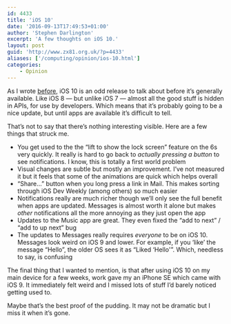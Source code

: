 ```yaml
---
id: 4433
title: 'iOS 10'
date: '2016-09-13T17:49:53+01:00'
author: 'Stephen Darlington'
excerpt: 'A few thoughts on iOS 10.'
layout: post
guid: 'http://www.zx81.org.uk/?p=4433'
aliases: ['/computing/opinion/ios-10.html']
categories:
    - Opinion
---
```


As I wrote [before](http://www.zx81.org.uk/computing/opinion/underwhelming-by-design.html), iOS 10 is an odd release to talk about before it’s generally available. Like iOS 8 — but unlike iOS 7 — almost all the good stuff is hidden in APIs, for use by developers. Which means that it’s probably going to be a nice update, but until apps are available it’s difficult to tell.

That’s not to say that there’s nothing interesting visible. Here are a few things that struck me.

- You get used to the the “lift to show the lock screen” feature on the 6s very quickly. It really is hard to go back to *actually pressing a button* to see notifications. I know, this is totally a first world problem
- Visual changes are subtle but mostly an improvement. I’ve not measured it but it feels that some of the animations are quick which helps overall
- “Share…” button when you long press a link in Mail. This makes sorting through iOS Dev Weekly (among others) so much easier
- Notifications really are much richer though we’ll only see the full benefit when apps are updated. Messages is almost worth it alone but makes *other* notifications all the more annoying as they just open the app
- Updates to the Music app are great. They even fixed the “add to next” / “add to up next” bug
- The updates to Messages really requires *everyone* to be on iOS 10. Messages look weird on iOS 9 and lower. For example, if you ‘like’ the message “Hello”, the older OS sees it as “Liked ‘Hello'”. Which, needless to say, is confusing

The final thing that I wanted to mention, is that after using iOS 10 on my main device for a few weeks, work gave my an iPhone SE which came with iOS 9. It immediately felt weird and I missed lots of stuff I’d barely noticed getting used to.

Maybe that’s the best proof of the pudding. It may not be dramatic but I miss it when it’s gone.